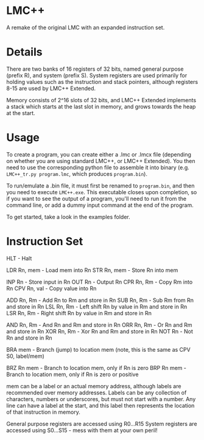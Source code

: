 # LMC++
A remake of the original LMC with an expanded instruction set.

# Details
There are two banks of 16 registers of 32 bits, named general purpose (prefix R), and system (prefix S).
System registers are used primarily for holding values such as the instruction and stack pointers, although registers 8-15 are used by LMC++ Extended.

Memory consists of 2^16 slots of 32 bits, and LMC++ Extended implements a stack which starts at the last slot in memory, and grows towards the heap at the start.

# Usage
To create a program, you can create either a .lmc or .lmcx file (depending on whether you are using standard LMC++, or LMC++ Extended). You then need to use the corresponding python file to assemble it into binary (e.g. `LMC++_tr.py program.lmc`, which produces `program.bin`).

To run/emulate a .bin file, it must first be renamed to `program.bin`, and then you need to execute `LMC++.exe`. This executable closes upon completion, so if you want to see the output of a program, you'll need to run it from the command line, or add a dummy input command at the end of the program.

To get started, take a look in the examples folder.

# Instruction Set

HLT             -   Halt

LDR Rn, mem     -   Load mem into Rn
STR Rn, mem     -   Store Rn into mem

INP Rn          -   Store input in Rn
OUT Rn          -   Output Rn
CPR Rn, Rm      -   Copy Rm into Rn
CPV Rn, val     -   Copy value into Rn

ADD Rn, Rm      -   Add Rn to Rm and store in Rn
SUB Rn, Rm      -   Sub Rm from Rn and store in Rn
LSL Rn, Rm      -   Left shift Rn by value in Rm and store in Rn
LSR Rn, Rm      -   Right shift Rn by value in Rm and store in Rn

AND Rn, Rm      -   And Rn and Rm and store in Rn
ORR Rn, Rm      -   Or Rn and Rm and store in Rn
XOR Rn, Rm      -   Xor Rn and Rm and store in Rn
NOT Rn          -   Not Rn and store in Rn

BRA mem         -   Branch (jump) to location mem (note, this is the same as CPV S0, label/mem)

BRZ Rn mem      -   Branch to location mem, only if Rn is zero
BRP Rn mem      -   Branch to location mem, only if Rn is zero or positive


mem can be a label or an actual memory address, although labels are recommended over memory addresses.
Labels can be any collection of characters, numbers or underscores, but must not start with a number.
Any line can have a label at the start, and this label then represents the location of that instruction in memory.

General purpose registers are accessed using R0...R15
System registers are accessed using S0...S15 - mess with them at your own peril!
